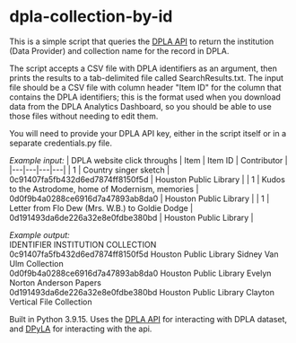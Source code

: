 # dpla-collection-by-id

This is a simple script that queries the [DPLA API](https://pro.dp.la/developers/api-codex) to return the institution (Data Provider) and collection name for the record in DPLA.

The script accepts a CSV file with DPLA identifiers as an argument, then prints the results to a tab-delimited file called SearchResults.txt.  The input file should be a CSV file with column header "Item ID" for the column that contains the DPLA identifiers; this is the format used when you download data from the DPLA Analytics Dashboard, so you should be able to use those files without needing to edit them.

You will need to provide your DPLA API key, either in the script itself or in a separate credentials.py file.  

_Example input:_
| DPLA website click throughs | Item | Item ID | Contributor |
|---|---|---|---|
| 1 | Country singer sketch                               | 0c91407fa5fb432d6ed7874ff8150f5d | Houston Public Library |
| 1 | Kudos to the Astrodome, home of Modernism, memories | 0d0f9b4a0288ce6916d7a47893ab8da0 | Houston Public Library |
| 1 | Letter from Flo Dew (Mrs. W.B.) to Goldie Dodge     | 0d191493da6de226a32e8e0fdbe380bd | Houston Public Library |

_Example output:_  
IDENTIFIER	INSTITUTION	COLLECTION  
0c91407fa5fb432d6ed7874ff8150f5d	Houston Public Library	Sidney Van Ulm Collection  
0d0f9b4a0288ce6916d7a47893ab8da0	Houston Public Library	Evelyn Norton Anderson Papers  
0d191493da6de226a32e8e0fdbe380bd	Houston Public Library	Clayton Vertical File Collection  

Built in Python 3.9.15. Uses the [DPLA API](https://pro.dp.la/developers/api-codex) for interacting with DPLA dataset, and [DPyLA](https://github.com/bibliotechy/DPyLA/blob/master/README.md) for interacting with the api.
